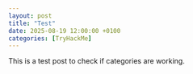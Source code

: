 ```yaml
---
layout: post
title: "Test"
date: 2025-08-19 12:00:00 +0100
categories: [TryHackMe]
---
```


This is a test post to check if categories are working.
